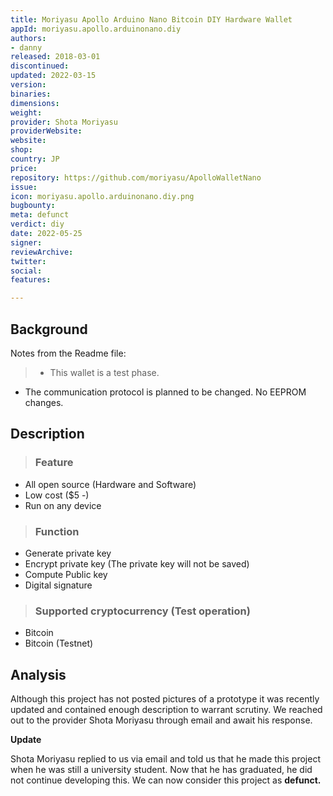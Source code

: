 ```yaml
---
title: Moriyasu Apollo Arduino Nano Bitcoin DIY Hardware Wallet
appId: moriyasu.apollo.arduinonano.diy
authors:
- danny
released: 2018-03-01
discontinued: 
updated: 2022-03-15
version: 
binaries: 
dimensions: 
weight: 
provider: Shota Moriyasu
providerWebsite: 
website: 
shop: 
country: JP
price: 
repository: https://github.com/moriyasu/ApolloWalletNano
issue: 
icon: moriyasu.apollo.arduinonano.diy.png
bugbounty: 
meta: defunct
verdict: diy
date: 2022-05-25
signer: 
reviewArchive: 
twitter: 
social: 
features: 

---
```


## Background 

Notes from the Readme file:
>
> - This wallet is a test phase.
- The communication protocol is planned to be changed.
No EEPROM changes.

## Description 

> ### Feature
- All open source (Hardware and Software)
- Low cost ($5 -)
- Run on any device
>
> ### Function
- Generate private key
- Encrypt private key (The private key will not be saved)
- Compute Public key
- Digital signature
>
> ### Supported cryptocurrency (Test operation)
- Bitcoin
- Bitcoin (Testnet)

## Analysis 

Although this project has not posted pictures of a prototype it was recently updated and contained enough description to warrant scrutiny. We reached out to the provider Shota Moriyasu through email and await his response. 

**Update**

Shota Moriyasu replied to us via email and told us that he made this project when he was still a university student. Now that he has graduated, he did not continue developing this. We can now consider this project as **defunct.**

